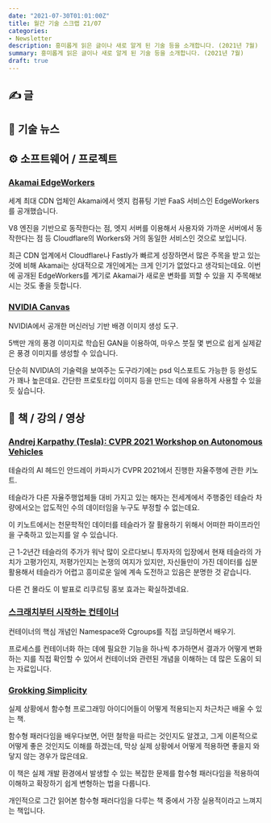 ```yaml
---
date: "2021-07-30T01:01:00Z"
title: 월간 기술 스크랩 21/07
categories:
- Newsletter
description: 흥미롭게 읽은 글이나 새로 알게 된 기술 등을 소개합니다. (2021년 7월)
summary: 흥미롭게 읽은 글이나 새로 알게 된 기술 등을 소개합니다. (2021년 7월)
draft: true
---
```


## ✍️ 글

<!-- ## 📌 북마크 -->

## 📰 기술 뉴스

## ⚙️ 소프트웨어 / 프로젝트

### [Akamai EdgeWorkers](https://developer.akamai.com/akamai-edgeworkers-overview)

세계 최대 CDN 업체인 Akamai에서 엣지 컴퓨팅 기반 FaaS 서비스인 EdgeWorkers를 공개했습니다.

V8 엔진을 기반으로 동작한다는 점, 엣지 서버를 이용해서 사용자와 가까운 서버에서 동작한다는 점 등
Cloudflare의 Workers와 거의 동일한 서비스인 것으로 보입니다.

최근 CDN 업계에서 Cloudflare나 Fastly가 빠르게 성장하면서 많은 주목을 받고 있는 것에 비해
Akamai는 상대적으로 개인에게는 크게 인기가 없었다고 생각되는데요.
이번에 공개된 EdgeWorkers를 계기로 Akamai가 새로운 변화를 꾀할 수 있을 지 주목해보시는 것도 좋을 듯합니다.

### [NVIDIA Canvas](https://www.nvidia.com/en-gb/studio/canvas/)

NVIDIA에서 공개한 머신러닝 기반 배경 이미지 생성 도구.

5백만 개의 풍경 이미지로 학습된 GAN을 이용하여,
마우스 붓질 몇 번으로 쉽게 실제같은 풍경 이미지를 생성할 수 있습니다.

단순히 NVIDIA의 기술력을 보여주는 도구라기에는 psd 익스포트도 가능한 등 완성도가 꽤나 높은데요.
간단한 프로토타입 이미지 등을 만드는 데에 유용하게 사용할 수 있을 듯 싶습니다.

## 📙 책 / 강의 / 영상

### [Andrej Karpathy (Tesla): CVPR 2021 Workshop on Autonomous Vehicles](https://youtu.be/g6bOwQdCJrc)

테슬라의 AI 헤드인 안드레이 카파시가 CVPR 2021에서 진행한 자율주행에 관한 키노트.

테슬라가 다른 자율주행업체들 대비 가지고 있는 해자는
전세계에서 주행중인 테슬라 차량에서오는 압도적인 수의 데이터임을 누구도 부정할 수 없는데요.

이 키노트에서는 천문학적인 데이터를 테슬라가 잘 활용하기 위해서 어떠한 파이프라인을 구축하고 있는지를 알 수 있습니다.

근 1-2년간 테슬라의 주가가 워낙 많이 오르다보니 투자자의 입장에서 현재 테슬라의 가치가 고평가인지, 저평가인지는 논쟁의 여지가 있지만,
자신들만이 가진 데이터를 십분 활용해서 테슬라가 어렵고 흥미로운 일에 계속 도전하고 있음은 분명한 것 같습니다.

다른 건 몰라도 이 발표로 리쿠르팅 홍보 효과는 확실하겠네요.

### [스크래치부터 시작하는 컨테이너](https://m.youtube.com/watch?v=8fi7uSYlOdc)

컨테이너의 핵심 개념인 Namespace와 Cgroups를 직접 코딩하면서 배우기.

프로세스를 컨테이너화 하는 데에 필요한 기능을 하나씩 추가하면서
결과가 어떻게 변화하는 지를 직접 확인할 수 있어서 컨테이너와 관련된 개념을 이해하는 데 많은 도움이 되는 자료입니다.

### [Grokking Simplicity](https://www.amazon.com/Grokking-Simplicity-software-functional-thinking/dp/1617296201)

실제 상황에서 함수형 프로그래밍 아이디어들이 어떻게 적용되는지 차근차근 배울 수 있는 책.

함수형 패러다임을 배우다보면, 어떤 철학을 따르는 것인지도 알겠고, 그게 이론적으로 어떻게 좋은 것인지도 이해를 하겠는데,
막상 실제 상황에서 어떻게 적용하면 좋을지 와닿지 않는 경우가 많은데요.

이 책은 실제 개발 환경에서 발생할 수 있는 복잡한 문제를 함수형 패러다임을 적용하여 이해하고 확장하기 쉽게 변형하는 법을 다룹니다.

개인적으로 그간 읽어본 함수형 패러다임을 다루는 책 중에서 가장 실용적이라고 느껴지는 책입니다.
